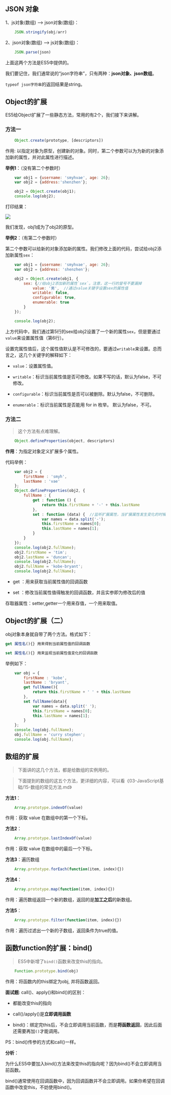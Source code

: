 ## JSON 对象

1、js对象(数组) --> json对象(数组)：

```javascript
	JSON.stringify(obj/arr)
```

2、json对象(数组) --> js对象(数组)：


```javascript
	JSON.parse(json)
```


上面这两个方法是ES5中提供的。

我们要记住，我们通常说的“json字符串”，只有两种：**json对象、json数组**。

`typeof json字符串`的返回结果是string。

## Object的扩展

ES5给Object扩展了一些静态方法，常用的有2个，我们接下来讲解。


### 方法一

```javascript
	Object.create(prototype, [descriptors])
```

作用: 以指定对象为原型，创建新的对象。同时，第二个参数可以为为新的对象添加新的属性，并对此属性进行描述。

**举例1**：（没有第二个参数时）

```javascript
    var obj1 = {username: 'smyhvae', age: 26};
    var obj2 = {address:'shenzhen'};

    obj2 = Object.create(obj1);
    console.log(obj2);
```

打印结果：

![](http://img.smyhvae.com/20180401_2150.png)

我们发现，obj1成为了obj2的原型。

**举例2**：（有第二个参数时）

第二个参数可以给新的对象添加新的属性。我们修改上面的代码，尝试给obj2添加新属性`sex`：

```javascript
    var obj1 = {username: 'smyhvae', age: 26};
    var obj2 = {address: 'shenzhen'};

    obj2 = Object.create(obj1, {
        sex: {//给obj2添加新的属性`sex`。注意，这一行的冒号不要漏掉
            value: '男',  //通过value关键字设置sex的属性值
            writable: false,
            configurable: true,
            enumerable: true
        }
    });

    console.log(obj2);

```

上方代码中，我们通过第5行的sex给obj2设置了一个新的属性`sex`，但是要通过`value`来设置属性值（第6行）。

设置完属性值后，这个属性值默认是不可修改的，要通过`writable`来设置。总而言之，这几个关键字的解释如下：

- `value`：设置属性值。

- `writable`：标识当前属性值是否可修改。如果不写的话，默认为false，不可修改。

- `configurable`：标识当前属性是否可以被删除。默认为false，不可删除。

- `enumerable`：标识当前属性是否能用 for in 枚举。 默认为false，不可。

### 方法二

> 这个方法有点难理解。


```javascript
	Object.defineProperties(object, descriptors)
```

**作用**：为指定对象定义扩展多个属性。

代码举例：


```javascript
    var obj2 = {
        firstName : 'smyh',
        lastName : 'vae'
    };
    Object.defineProperties(obj2, {
        fullName : {
            get : function () {
                return this.firstName + '-' + this.lastName
            },
            set : function (data) {  //监听扩展属性，当扩展属性发生变化的时候自动调用，自动调用后将变化的值作为实参注入到set函数
                var names = data.split('-');
                this.firstName = names[0];
                this.lastName = names[1];
            }
        }
    });
    console.log(obj2.fullName);
    obj2.firstName = 'tim';
    obj2.lastName = 'duncan';
    console.log(obj2.fullName);
    obj2.fullName = 'kobe-bryant';
    console.log(obj2.fullName);
```

- get ：用来获取当前属性值的回调函数

- set ：修改当前属性值得触发的回调函数，并且实参即为修改后的值

存取器属性：setter,getter一个用来存值，一个用来取值。

## Object的扩展（二）

obj对象本身就自带了两个方法。格式如下：


```javascript
get 属性名(){} 用来得到当前属性值的回调函数

set 属性名(){} 用来监视当前属性值变化的回调函数

```

举例如下：

```javascript
    var obj = {
        firstName : 'kobe',
        lastName : 'bryant',
        get fullName(){
            return this.firstName + ' ' + this.lastName
        },
        set fullName(data){
            var names = data.split(' ');
            this.firstName = names[0];
            this.lastName = names[1];
        }
    };
    console.log(obj.fullName);
    obj.fullName = 'curry stephen';
    console.log(obj.fullName);
```


## 数组的扩展

> 下面讲的这几个方法，都是给数组的实例用的。

> 下面提到的数组的这五个方法，更详细的内容，可以看《03-JavaScript基础/15-数组的常见方法.md》

**方法1**：


```javascript
	Array.prototype.indexOf(value)
```

作用：获取 value 在数组中的第一个下标。

**方法2**：


```javascript
	Array.prototype.lastIndexOf(value)
```

作用：获取 value 在数组中的最后一个下标。

**方法3**：遍历数组


```javascript
	Array.prototype.forEach(function(item, index){})
```


**方法4**：

```javascript
	Array.prototype.map(function(item, index){})
```

作用：遍历数组返回一个新的数组，返回的是**加工之后**的新数组。


**方法5**：

```javascript
	Array.prototype.filter(function(item, index){})
```

作用：遍历过滤出一个新的子数组，返回条件为true的值。

## 函数function的扩展：bind()

> ES5中新增了`bind()`函数来改变this的指向。


```javascript
	Function.prototype.bind(obj)
```

作用：将函数内的this绑定为obj, 并将函数返回。

**面试题**: call()、apply()和bind()的区别：

- 都能改变this的指向

- call()/apply()是**立即调用函数**

- bind()：绑定完this后，不会立即调用当前函数，而是**将函数返回**，因此后面还需要再加`()`才能调用。

PS：bind()传参的方式和call()一样。

**分析**：

为什么ES5中要加入bind()方法来改变this的指向呢？因为bind()不会立即调用当前函数。

bind()通常使用在回调函数中，因为回调函数并不会立即调用。如果你希望在回调函数中改变this，不妨使用bind()。

